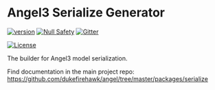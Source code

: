 # Angel3 Serialize Generator

[![version](https://img.shields.io/badge/pub-v4.0.3-brightgreen)](https://pub.dartlang.org/packages/angel3_serialize_generator)
[![Null Safety](https://img.shields.io/badge/null-safety-brightgreen)](https://dart.dev/null-safety)
[![Gitter](https://img.shields.io/gitter/room/angel_dart/discussion)](https://gitter.im/angel_dart/discussion)

[![License](https://img.shields.io/github/license/dukefirehawk/angel)](https://github.com/dukefirehawk/angel/tree/angel3/packages/serialize/angel_serialize_generator/LICENSE)

The builder for Angel3 model serialization.

Find documentation in the main project repo: <https://github.com/dukefirehawk/angel/tree/master/packages/serialize>
